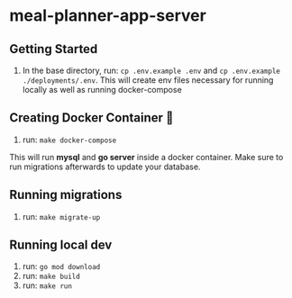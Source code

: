 # meal-planner-app-server

## Getting Started

1. In the base directory, run: `cp .env.example .env` and `cp .env.example ./deployments/.env`. This will create env files necessary for running locally as well as running docker-compose


## Creating Docker Container 🐋

1. run: `make docker-compose`

This will run **mysql** and **go server** inside a docker container. Make sure to run migrations afterwards to update your database.

## Running migrations

1. run: `make migrate-up`


## Running local dev

1. run: `go mod download`
2. run: `make build`
3. run: `make run`